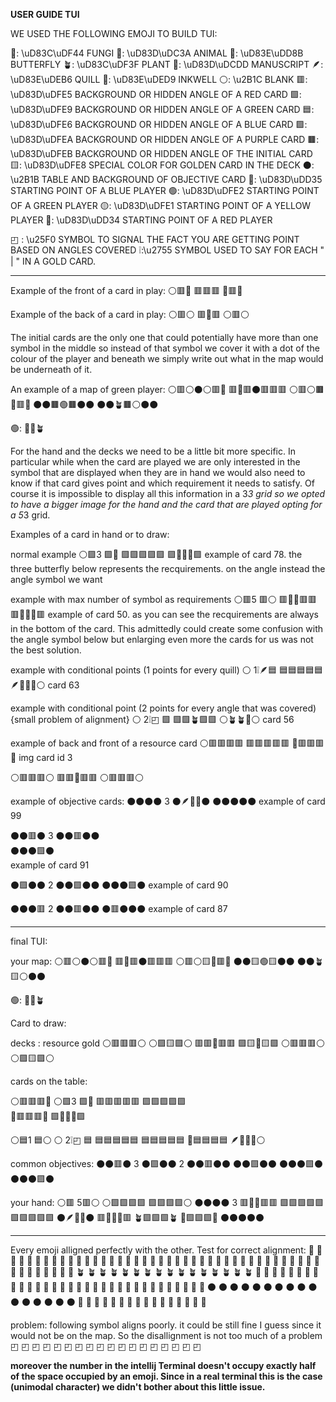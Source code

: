 **USER GUIDE TUI** 

WE USED THE FOLLOWING EMOJI TO BUILD TUI:

🍄: \uD83C\uDF44     FUNGI
🐺: \uD83D\uDC3A     ANIMAL
🦋: \uD83E\uDD8B     BUTTERFLY
🪴: \uD83C\uDF3F     PLANT
📝: \uD83D\uDCDD     MANUSCRIPT
🪶: \uD83E\uDEB6     QUILL
🫙: \uD83E\uDED9     INKWELL
⚪: \u2B1C           BLANK
🟥: \uD83D\uDFE5     BACKGROUND OR HIDDEN ANGLE OF A RED CARD
🟩: \uD83D\uDFE9     BACKGROUND OR HIDDEN ANGLE OF A GREEN CARD
🟦: \uD83D\uDFE6     BACKGROUND OR HIDDEN ANGLE OF A BLUE CARD
🟪: \uD83D\uDFEA     BACKGROUND OR HIDDEN ANGLE OF A PURPLE CARD
🟫: \uD83D\uDFEB      BACKGROUND OR HIDDEN ANGLE OF THE INITIAL CARD
🟨: \uD83D\uDFE8     SPECIAL COLOR FOR GOLDEN CARD IN THE DECK
⚫: \u2B1B           TABLE AND BACKGROUND OF OBJECTIVE CARD
🔵: \uD83D\uDD35     STARTING POINT OF A BLUE PLAYER
🟢: \uD83D\uDFE2     STARTING POINT OF A GREEN PLAYER
🟡: \uD83D\uDFE1     STARTING POINT OF A YELLOW PLAYER
🔴: \uD83D\uDD34     STARTING POINT OF A RED PLAYER

◰ : \u25F0            SYMBOL TO SIGNAL THE FACT YOU ARE GETTING POINT BASED ON ANGLES COVERED
❕:\u2755            SYMBOL USED TO SAY FOR EACH " | " IN A GOLD CARD.

-----------------------------------------------------------------------------------------

Example of the front of a card in play:
⚪🟥📝
🟥🟥🟥
🍄🟥🍄

Example of the back of a card in play:
⚪🟥⚪
🟥🍄🟥
⚪🟥⚪

The initial cards are the only one that could potentially have more than one symbol in the middle
so instead of that symbol we cover it with a dot of the colour of the player and beneath we simply
write out what in the map would be underneath of it.

An example of a map of green player:
⚪🟥⚪⚫⚪🟥📝
🟥🍄🟥⚫🟥🟥🟥
⚪🟥⚪🟫🍄🟥🍄
⚫⚫🟫🟢🟫⚫⚫
⚫⚫🪴🟫⚪⚫⚫

🟢: 🍄🦋🪴


For the hand and the decks we need to be a little bit more specific. In particular while when the card are played we are 
only interested in the symbol that are displayed when they are in hand we would also need to know if that card gives point
and which requirement it needs to satisfy. Of course it is impossible to display all this information in a 3*3 grid so we 
opted to have a bigger image for the hand and the card that are played opting for a 5*3 grid. 

Examples of a card in hand or to draw:

normal example
⚪🟪3 🟪📝
🟪🟪🟪🟪🟪
🟪🦋🦋🦋🟪
example of card 78. the three butterfly below represents the recquirements. on the angle instead the angle symbol we want

example with max number of symbol as requirements
⚪🟥5 🟥⚪
🟥🍄🍄🟥🟥
🟥🍄🍄🍄🟥
example of card 50. as you can see the recquirements are always in the bottom of the card. This admittedly could create some confusion with
the angle symbol below but enlarging even more the cards for us was not the best solution. 

example with conditional points (1 points for every quill) 
⚪ 1❕🪶🟦
🟦🟦🟦🟦🟦
🪶🐺🐺🍄⚪
card 63


example with conditional point (2 points for every angle that was covered) {small problem of alignment}
⚪ 2❕◰ 🟩
🟩🟩🪴🟩🟩
⚪🪴🪴🍄⚪
card 56




example of back and front of a resource card
⚪🟥🟥🟥🟥
🟥🟥🟥🟥🟥
🍄🟥🟥🟥🍄
img card id 3

⚪🟥🟥🟥⚪
🟥🟥🍄🟥🟥
⚪🟥🟥🟥⚪

example of objective cards:
⚫⚫⚫⚫ 3
⚫🪶📝🫙⚫
⚫⚫⚫⚫⚫
example of card 99

⚫⚫🟥⚫ 3
⚫⚫🟥⚫⚫         
⚫⚫⚫🟩⚫   
example of card 91

⚫🟪⚫⚫ 2
⚫⚫🟪⚫⚫
⚫⚫⚫🟪⚫
example of card 90

⚫⚫⚫🟥 2
⚫⚫🟥⚫⚫
⚫🟥⚫⚫⚫
example of card 87



-----------------------------------------------------------------------------------------

final TUI:

your map:
⚪🟥⚪⚫⚪🟥📝
🟥🍄🟥⚫🟥🟥🟥
⚪🟥⚪🟨🍄🟥🍄
⚫⚫🟨🟢🟨⚫⚫
⚫⚫🪴🟨⚪⚫⚫

🟢: 🍄🦋🪴

Card to draw:

decks :
resource            gold
⚪🟥🟥🟥⚪         ⚪🟪🟨🟪⚪
🟥🟥🍄🟥🟥         🟪🟨🦋🟨🟪
⚪🟥🟥🟥⚪         ⚪🟪🟨🟪⚪

cards on the table:
          
⚪🟥🟥🟥📝         ⚪🟪3 🟪📝
🟥🟥🟥🟥🟥         🟪🟪🟪🟪🟪  
🍄🟥🟥🟥🍄         🟪🦋🦋🦋🟪

⚪🟦1 🟦⚪         ⚪ 2❕◰ 🟦 
🟦🟦🟦🟦🟦         🟦🟦🟦🟦🟦
🫙🟦🟦🟦🟦         🪶🐺🐺🍄⚪

common objectives:
⚫⚫🟥⚫ 3         ⚫🟪⚫⚫ 2
⚫⚫🟥⚫⚫         ⚫⚫🟪⚫⚫
⚫⚫⚫🟩⚫         ⚫⚫⚫🟪⚫


your hand:
⚪🟥 5🟥⚪         ⚪🟩🟩🟩🟩         🟪🟪🟪🟪⚪         ⚫⚫⚫⚫ 3 
🟥🍄🍄🟥🟥         🟩🟩🟩🟩🟩         🟪🟪🟪🟪🟪         ⚫🪶📝🫙⚫
🟥🍄🍄🍄🟥         🪴🟩🟩🟩🪴         🦋🟪🟪🟪🦋         ⚫⚫⚫⚫⚫


------------------------------------------------------------------------------------


Every emoji alligned perfectly with the other.
Test for correct alignment:
🍄   🍄   🍄   🍄   🍄   🍄   🍄   🍄   🍄   🍄   🍄   🍄   🍄   🍄   🍄   🍄
🐺   🐺   🐺   🐺   🐺   🐺   🐺   🐺   🐺   🐺   🐺   🐺   🐺   🐺   🐺   🐺
🦋   🦋   🦋   🦋   🦋   🦋   🦋   🦋   🦋   🦋   🦋   🦋   🦋   🦋   🦋   🦋
🪴   🪴   🪴   🪴   🪴   🪴   🪴   🪴   🪴   🪴   🪴   🪴   🪴   🪴   🪴   🪴
📝   📝   📝   📝   📝   📝   📝   📝   📝   📝   📝   📝   📝   📝   📝   📝
🫙   🫙   🫙   🫙   🫙   🫙   🫙   🫙   🫙   🫙   🫙   🫙   🫙   🫙   🫙   🫙
⚫   ⚫   ⚫   ⚫   ⚫   ⚫   ⚫   ⚫   ⚫   ⚫   ⚫   ⚫   ⚫   ⚫   ⚫   ⚫
🔴   🔴   🔴   🔴   🔴   🔴   🔴   🔴   🔴   🔴   🔴   🔴   🔴   🔴   🔴   🔴


problem: following symbol aligns poorly. it could be still fine I guess since it would not be on the map.
So the disallignment is not too much of a problem
◰   ◰   ◰   ◰   ◰   ◰   ◰   ◰   ◰   ◰   ◰   ◰   ◰   ◰   ◰   ◰   ◰   ◰   

**moreover the number in the intellij Terminal doesn't occupy exactly half of the space occupied by an emoji. 
Since in a real terminal this is the case (unimodal character) we didn't bother about this little issue.** 

